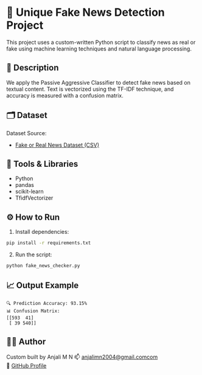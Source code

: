 
# 📰 Unique Fake News Detection Project

This project uses a custom-written Python script to classify news as real or fake using machine learning techniques and natural language processing.

## 🚀 Description

We apply the Passive Aggressive Classifier to detect fake news based on textual content. Text is vectorized using the TF-IDF technique, and accuracy is measured with a confusion matrix.

## 🗂️ Dataset

Dataset Source:
- [Fake or Real News Dataset (CSV)](https://raw.githubusercontent.com/datasciencedojo/datasets/master/fake_or_real_news.csv)

## 🧰 Tools & Libraries

- Python
- pandas
- scikit-learn
- TfidfVectorizer

## ⚙️ How to Run

1. Install dependencies:
```bash
pip install -r requirements.txt
```

2. Run the script:
```bash
python fake_news_checker.py
```

## 📈 Output Example

```
🔍 Prediction Accuracy: 93.15%
📊 Confusion Matrix:
[[593  41]
 [ 39 540]]
```

## 👩‍💻 Author

Custom built by Anjali M N 
📫 anjalimn2004@gmail.comcom  
🔗 [GitHub Profile](https://github.com/Anjali-12-coder)
